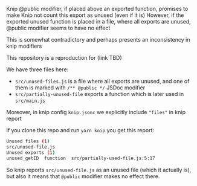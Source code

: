 Knip @public modifier, if placed above an exported function, promises to make Knip not count this export as unused (even if it is)
However, if the exported unused function is placed in a file, where all exports are unused, @public modifier seems to have no effect

This is somewhat contradictory and perhaps presents an inconsistency in knip modifiers

This repository is a reproduction for (link TBD)

We have three files here:
* `src/unused-files.js` is a file where all exports are unused, and one of them is marked with `/** @public */` JSDoc modifier
* `src/partially-unused-file` exports a function which is later used in `src/main.js`

Moreover, in knip config `knip.jsonc`  we explicitly include `"files"` in knip report

If you clone this repo and run `yarn knip` you get this report: 

```sh
Unused files (1)
src/unused-file.js
Unused exports (1)
unused_getID  function  src/partially-used-file.js:5:17
```

So knip reports `src/unused-file.js` as an unused file (which it actually is), but also it means that `@public` modifier makes no effect there.
